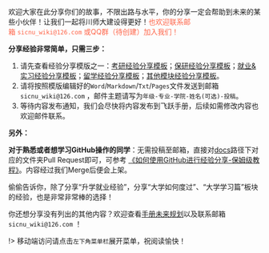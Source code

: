 <!-- ## 如何分享经验 -->

欢迎大家在此分享你们的故事，不限出路与水平，你的分享一定会帮助到未来的某些小伙伴！让我们一起将川师大建设得更好！<font color="ff6347">也欢迎联系邮箱 `sicnu_wiki@126.com` 或QQ群（待创建）加入我们！</font>

**分享经验非常简单，只需三步：**

1. 请先查看经验分享模版之一：[考研经验分享模板](D升学就业篇/经验分享模板-考研.md)；[保研经验分享模板](D升学就业篇/经验分享模板-保研.md)；[就业&实习经验分享模板](D升学就业篇/经验分享模板-就业.md)；[留学经验分享模板](D升学就业篇/经验分享模板-留学.md)；[其他模块经验分享模板](D升学就业篇/经验分享模板-其他.md)。
2. 请将按照模版编辑好的`Word`/`Markdown`/`Txt`/`Pages`文件发送到邮箱 `sicnu_wiki@126.com` ，邮件主题请写为`年级-专业-学院-姓名(可选)-投稿`。
3. 等待内容发布通知，我们会尽快将内容发布到飞跃手册，后续如需修改内容也欢迎邮件联系。

**另外：**

**对于熟悉或者想学习GitHub操作的同学**：无需投稿至邮箱，直接对[docs](https://github.com/SICNU-Application/wiki-SICNU/tree/master/docs)路径下对应的文件夹Pull Request即可，可参考 [《如何使用GitHub进行经验分享-保姆级教程》](../如何使用GitHub进行经验分享.md)。内容经过我们Merge后便会上架。

偷偷告诉你，除了分享“升学就业经验”，分享“大学如何度过”、“大学学习篇”板块的经验，也是非常非常棒的选择！

你还想分享没有列出的其他内容？欢迎查看[手册未来规划](preface/Future_development.md)以及联系邮箱 `sicnu_wiki@126.com` ！


!> 移动端访问请点击`左下角菜单栏`展开菜单，祝阅读愉快！
<br>